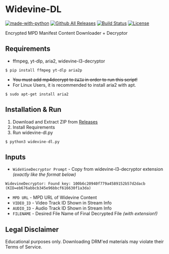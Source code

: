 # Widevine-DL     
[![made-with-python](https://img.shields.io/badge/Made%20with-Python-1f425f.svg)](https://www.python.org/) [![Github All Releases](https://img.shields.io/github/downloads/WHTJEON/widevine-dl/total.svg)]() [![Build Status](https://img.shields.io/github/forks/WHTJEON/widevine-dl.svg)](https://github.com/WHTJEON/widevine-dl) [![License](https://img.shields.io/github/license/WHTJEON/widevine-dl.svg)](https://github.com/WHTJEON/widevine-dl)

Encrypted MPD Manifest Content Downloader + Decryptor<br>

## Requirements
- ffmpeg, yt-dlp, aria2, widevine-l3-decryptor

```
$ pip install ffmpeg yt-dlp aria2p
```
- ~~You must add mp4decrypt to `PATH` in order to run this script!~~
- For Linux Users, it is recommended to install aria2 with apt.
```
$ sudo apt-get install aria2
```

## Installation & Run
1. Download and Extract ZIP from [Releases](https://github.com/WHTJEON/widevine-dl/releases)
2. Install Requirements
3. Run widevine-dl.py
```
$ python3 widevine-dl.py
```

## Inputs
- `WideVineDecryptor Prompt` - Copy from widevine-l3-decryptor extension *(exactly like the format below)*
```
WidevineDecryptor: Found key: 100b6c20940f779a4589152b57d2dacb (KID=eb676abbcb345e96bbcf616630f1a3da)
```
- `MPD URL` - MPD URL of Widevine Content
- `VIDEO_ID` - Video Track ID Shown in Stream Info 
- `AUDIO_ID` - Audio Track ID Shown in Stream Info 
- `FILENAME` - Desired File Name of Final Decrypted File *(with extension!)*

## Legal Disclaimer
Educational purposes only. Downloading DRM'ed materials may violate their Terms of Service.

